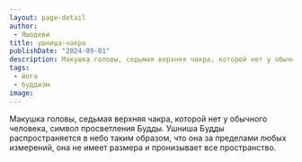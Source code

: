 ```yaml
---
layout: page-detail
author:
 - Яшодеви
title: ушниша-чакра
publishDate: "2024-09-01"
description: Макушка головы, седьмая верхняя чакра, которой нет у обычного человека, символ просветления Будды. Ушниша Будды распространяется в небо таким образом, что она за пределами любых измерений, она не имеет размера и пронизывает все пространство.
tags:
 - йога
 - буддизм
image: 
---
```


Макушка головы, седьмая верхняя чакра, которой нет у обычного человека, символ просветления Будды. Ушниша Будды распространяется в небо таким образом, что она за пределами любых измерений, она не имеет размера и пронизывает все пространство.

